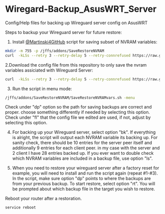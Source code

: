 # Wiregard-Backup_AsusWRT_Server
Config/Help files for backing up Wireguard server config on AsusWRT

Steps to backup your Wireguard server for future restore:

1. Install [@Martinski4GitHub](https://github.com/Martinski4GitHub) script for saving subset of NVRAM variables:
```sh
mkdir -m 755 -p /jffs/addons/SaveRestoreNVRAM
curl  -kLSs --retry 3 --retry-delay 5 --retry-connrefused https://raw.githubusercontent.com/Martinski4GitHub/CustomMiscUtils/master/NVRAM/SaveRestoreNVRAMvars.sh -o /jffs/addons/SaveRestoreNVRAM/SaveRestoreNVRAMvars.sh && chmod 755 /jffs/addons/SaveRestoreNVRAM/SaveRestoreNVRAMvars.sh
```

2.Download the config file from this repository to only save the nvram variables assiciated with Wireguard Server:
```sh
curl  -kLSs --retry 3 --retry-delay 5 --retry-connrefused https://raw.githubusercontent.com/ZebMcKayhan/Wiregard-Backup_AsusWRT_Server/main/NVRAM_VarList_wg-server.txt -o /jffs/addons/SaveRestoreNVRAM/NVRAM_VarList.txt
```

3. Run the script in menu mode:
```sh
/jffs/addons/SaveRestoreNVRAM/SaveRestoreNVRAMvars.sh -menu
```
Check under "dp" option so the path for saving backups are correct and proper. choose something differently if needed by selecting this option.
Check under "fl" that the config file we edited are used, if not, adjust by selecting this option.


4. For backing up your Wireguard server, select option "bk". If everything is alright, the script will output each NVRAM variable its backing up. For sanity check, there should be 10 entries for the server peer itself and additionally 9 entries for each client peer. in my case with the server and 2 client I have 28 entries backed up.
If you ever want to double check which NVRAM variables are included in a backup file, use option "ls".

5. When you need to restore your wireguard server after a factory reset for example, you will need to install and run the script again (repeat #1-#3). 
In the script, make sure option "dp" points to where the backups are from your previous backup.
To start restore, select option "rt". You will be prompted about which backup file in the target you wish to restore.

Reboot your router after a restoration.
```sh
service reboot
```
